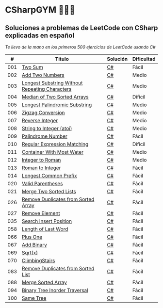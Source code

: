 # CSharpGYM 🥊💪🏽

## Soluciones a problemas de LeetCode con CSharp explicadas en español

_Te llevo de la mano en los primeros 500 ejercicios de LeetCode usando C#_

| # | Titulo | Solución | Dificultad |
|---| ----- | -------- | ---------- |
|001|[Two Sum](https://leetcode.com/problems/two-sum/) | [C#](https://github.com/Jonas-Lara/CSharpGYM/blob/main/Algoritmos-01-50/001.-TwoSums/Program.cs)|Fácil|
|002|[Add Two Numbers](https://leetcode.com/problems/add-two-numbers/) | [C#](https://github.com/Jonas-Lara/CSharpGYM/blob/main/Algoritmos-01-50/002.-AddTwoNumbers/Program.cs)|Medio|
|003|[Longest Substring Without Repeating Characters](https://leetcode.com/problems/longest-substring-without-repeating-characters/) | [C#](https://github.com/Jonas-Lara/CSharpGYM/blob/main/Algoritmos-01-50/003.-LongestSubstringWithoutRepeatingCharacters/Program.cs)|Medio|
|004|[Median of Two Sorted Arrays](https://leetcode.com/problems/median-of-two-sorted-arrays/) | [C#](https://github.com/Jonas-Lara/CSharpGYM/blob/main/Algoritmos-01-50/004.-MedianOfTwoSortedArrays/Program.cs)|Díficil|
|005|[Longest Palindromic Substring](https://leetcode.com/problems/longest-palindromic-substring/) | [C#](https://github.com/Jonas-Lara/CSharpGYM/blob/main/Algoritmos-01-50/005.-LongestPalindromicSubstring/Program.cs)|Medio|
|006|[Zigzag Conversion](https://leetcode.com/problems/zigzag-conversion/) | [C#]()|Medio|
|007|[Reverse Integer](https://leetcode.com/problems/reverse-integer/) | [C#]()|Medio|
|008|[String to Integer (atoi)](https://leetcode.com/problems/string-to-integer-atoi/) | [C#]()|Medio|
|009|[Palindrome Number](https://leetcode.com/problems/palindrome-number/) | [C#](https://github.com/Jonas-Lara/CSharpGYM/blob/main/Algoritmos-01-50/009.-PalindromeNumber/Program.cs)|Fácil|
|010|[Regular Expression Matching](https://leetcode.com/problems/regular-expression-matching/) | [C#]()|Díficil|
|011|[Container With Most Water](https://leetcode.com/problems/container-with-most-water/) | [C#]()|Medio|
|012|[Integer to Roman](https://leetcode.com/problems/integer-to-roman/) | [C#]()|Medio|
|013|[Roman to Integer](https://leetcode.com/problems/roman-to-integer/) | [C#](https://github.com/Jonas-Lara/CSharpGYM/blob/main/Algoritmos-01-50/013.-RomanToInteger/Program.cs)|Fácil|
|014|[Longest Common Prefix](https://leetcode.com/problems/longest-common-prefix/) | [C#](https://github.com/Jonas-Lara/CSharpGYM/blob/main/Algoritmos-01-50/014.-LongestCommonPrefix/Program.cs)|Fácil|
|020|[Valid Parentheses](https://leetcode.com/problems/valid-parentheses/) | [C#](https://github.com/Jonas-Lara/CSharpGYM/blob/main/Algoritmos-01-50/020.-ValidParentheses/Program.cs)|Fácil|
|021|[Merge Two Sorted Lists](https://leetcode.com/problems/merge-two-sorted-lists/) | [C#](https://github.com/Jonas-Lara/CSharpGYM/blob/main/Algoritmos-01-50/021.-MergeTwoSortedLists/Program.cs)|Fácil|
|026|[Remove Duplicates from Sorted Array](https://leetcode.com/problems/remove-duplicates-from-sorted-array/) | [C#](https://github.com/Jonas-Lara/CSharpGYM/blob/main/Algoritmos-01-50/026.-RemoveDuplicatesFromSortedArray/Program.cs)|Fácil|
|027|[Remove Element](https://leetcode.com/problems/remove-element/) | [C#](https://github.com/Jonas-Lara/CSharpGYM/blob/main/Algoritmos-01-50/027.-RemoveElement/Program.cs)|Fácil|
|035|[Search Insert Position](https://leetcode.com/problems/search-insert-position/)| [C#](https://github.com/Jonas-Lara/CSharpGYM/blob/main/Algoritmos-01-50/035.-SearchInsertPosition/Program.cs)|Fácil|
|058|[Length of Last Word](https://leetcode.com/problems/length-of-last-word/) | [C#](https://github.com/Jonas-Lara/CSharpGYM/blob/main/Algoritmos-50-100/058.-LengthOfLastWord/Program.cs)|Fácil|
|066|[Plus One](https://leetcode.com/problems/length-of-last-word/) | [C#](https://github.com/Jonas-Lara/CSharpGYM/blob/main/Algoritmos-50-100/066.-PlusOne/Program.cs)|Fácil|
|067|[Add Binary](https://leetcode.com/problems/add-binary/) | [C#](https://github.com/Jonas-Lara/CSharpGYM/blob/main/Algoritmos-50-100/067.-AddBinary/Program.cs)|Fácil|
|069|[Sqrt(x)](https://leetcode.com/problems/sqrtx/) | [C#](https://github.com/Jonas-Lara/CSharpGYM/blob/main/Algoritmos-50-100/069.-Sqrt(x)/Program.cs)|Fácil|
|070|[ClimbingStairs](https://leetcode.com/problems/climbing-stairs/) | [C#](https://github.com/Jonas-Lara/CSharpGYM/blob/main/Algoritmos-50-100/070.-ClimbingStairs/Program.cs)|Fácil|
|083|[Remove Duplicates from Sorted List](https://leetcode.com/problems/remove-duplicates-from-sorted-list/) | [C#](https://github.com/Jonas-Lara/CSharpGYM/blob/main/Algoritmos-50-100/083.-RemoveDuplicatesFromSortedList/Program.cs)|Fácil|
|088|[Merge Sorted Array](https://leetcode.com/problems/merge-sorted-array/) | [C#](https://github.com/Jonas-Lara/CSharpGYM/blob/main/Algoritmos-50-100/088.-MergeSortedArray/Program.cs)|Fácil|
|094|[Binary Tree Inorder Traversal](https://leetcode.com/problems/binary-tree-inorder-traversal/) | [C#](https://github.com/Jonas-Lara/CSharpGYM/blob/main/Algoritmos-50-100/094.-BinaryTreeInorderTransversal/Program.cs)|Fácil|
|100|[Same Tree](https://leetcode.com/problems/same-tree/) | [C#](https://github.com/Jonas-Lara/CSharpGYM/blob/main/Algoritmos-50-100/100.-SameTree/Program.cs)|Fácil|

